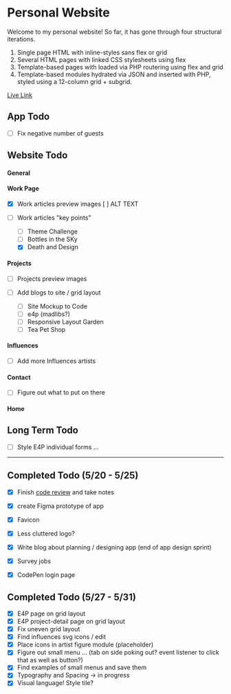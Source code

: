 # Personal Website

Welcome to my personal website! So far, it has gone through four structural iterations.

1. Single page HTML with inline-styles sans flex or grid
2. Several HTML pages with linked CSS stylesheets using flex
3. Template-based pages with loaded via PHP routering using flex and grid
4. Template-based modules hydrated via JSON and inserted with PHP, styled using a 12-column grid + subgrid.

<a 
	href="'https://peprojects.dev/alpha-8/jeremy"
	target="live">Live Link
</a>

## App Todo
- [ ] Fix negative number of guests



## Website Todo

#### General

#### Work Page

- [x] Work articles preview images
	 [ ] ALT TEXT

- [ ] Work articles "key points"
	- [ ] Theme Challenge
	- [ ] Bottles in the SKy
	- [x] Death and Design

#### Projects

- [ ] Projects preview images

- [ ] Add blogs to site / grid layout
	- [ ] Site Mockup to Code
	- [ ] e4p (madlibs?)
	- [ ] Responsive Layout Garden
	- [ ] Tea Pet Shop

#### Influences

- [ ] Add more Influences artists

#### Contact

- [ ] Figure out what to put on there

#### Home

## Long Term Todo

- [ ] Style E4P individual forms ... 

---

## Completed Todo (5/20 - 5/25)
- [x] Finish <a href="https://perpetual.education/stories/serious-times-with-jeremy/">code review</a> and take notes 
- [x] create Figma prototype of app
- [x] Favicon
- [x] Less cluttered logo?
- [x] Write blog about planning / designing app (end of app design sprint)
- [x] Survey jobs 
- [x] CodePen login page



## Completed Todo (5/27 - 5/31)

- [x] E4P page on grid layout
- [x] E4P project-detail page on grid layout
- [x] Fix uneven grid layout
- [x] Find influences svg icons / edit
- [x] Place icons in artist figure module (placeholder)
- [x] Figure out small menu ... (tab on side poking out? event listener to click that as well as button?)
- [x] Find examples of small menus and save them
- [x] Typography and Spacing -> in progress
- [x] Visual language! Style tile?

